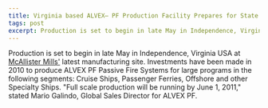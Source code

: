 ```yaml
---
title: Virginia based ALVEX– PF Production Facility Prepares for State of the Art Production
tags: post
excerpt: Production is set to begin in late May in Independence, Virginia USA at McAllister Mills' latest manufacturing site.
---
```

Production is set to begin in late May in Independence, Virginia USA at [McAllister Mills'](http://www.mcallistermills.com/) latest manufacturing site. Investments have been made in 2010 to produce ALVEX PF Passive Fire Systems for large programs in the following segments: Cruise Ships, Passenger Ferries, Offshore and other Specialty Ships. "Full scale production will be running by June 1, 2011," stated Mario Galindo, Global Sales Director for ALVEX PF.
